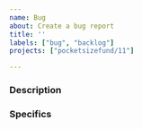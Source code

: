 ```yaml
---
name: Bug
about: Create a bug report
title: ''
labels: ["bug", "backlog"]
projects: ["pocketsizefund/11"]

---
```


### Description

<!-- Write a few sentences for context of what is happening versus the expected behavior. -->

### Specifics

<!-- Provide bullet point details and steps to reproduce. -->
